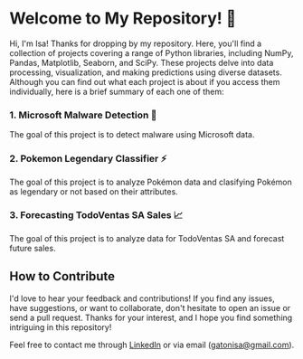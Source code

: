 # Welcome to My Repository! 🐍
Hi, I'm Isa! Thanks for dropping by my repository. 
Here, you'll find a collection of projects covering a range of Python libraries, including NumPy, Pandas, Matplotlib, Seaborn, and SciPy. These projects delve into data processing, visualization, and making predictions using diverse datasets.
Although you can find out what each project is about if you access them individually, here is a brief summary of each one of them:

### 1. Microsoft Malware Detection 🦠
The goal of this project is to detect malware using Microsoft data.

### 2. Pokemon Legendary Classifier ⚡
The goal of this project is to analyze Pokémon data and clasifying Pokémon as legendary or not based on their attributes.

### 3. Forecasting TodoVentas SA Sales 📈
The goal of this project is to analyze data for TodoVentas SA and forecast future sales.

## How to Contribute 
I'd love to hear your feedback and contributions! If you find any issues, have suggestions, or want to collaborate, don't hesitate to open an issue or send a pull request.
Thanks for your interest, and I hope you find something intriguing in this repository!

Feel free to contact me through [LinkedIn](www.linkedin.com/in/isabelgaton) or via email (gatonisa@gmail.com).
